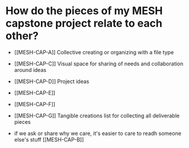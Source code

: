 # How do the pieces of my MESH capstone project relate to each other?



- [[MESH-CAP-A]] Collective creating or organizing with a file type  
- [[MESH-CAP-C]] Visual space for sharing of needs and collaboration around ideas 
- [[MESH-CAP-D]] Project ideas
- [[MESH-CAP-E]] 
- [[MESH-CAP-F]]
- [[MESH-CAP-G]] Tangible creations list for collecting all deliverable pieces



- if we ask or share why we care, it's easier to care to readh someone else's stuff [[MESH-CAP-B]]





